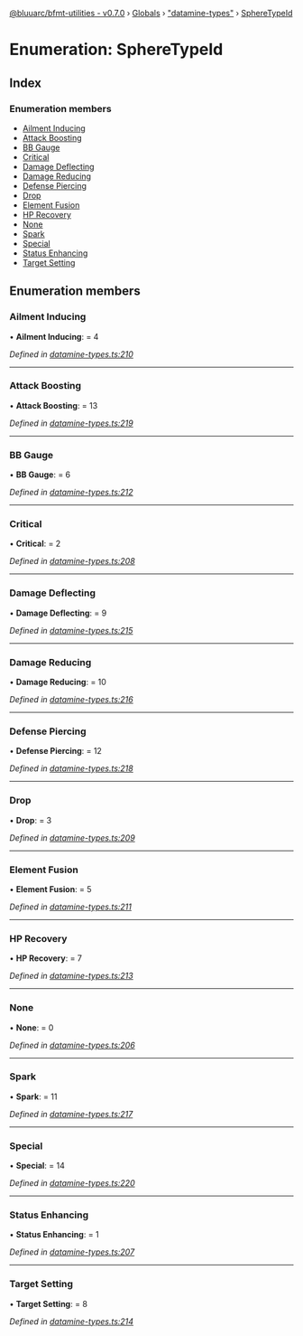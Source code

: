 [@bluuarc/bfmt-utilities - v0.7.0](../README.md) › [Globals](../globals.md) › ["datamine-types"](../modules/_datamine_types_.md) › [SphereTypeId](_datamine_types_.spheretypeid.md)

# Enumeration: SphereTypeId

## Index

### Enumeration members

* [Ailment Inducing](_datamine_types_.spheretypeid.md#ailment-inducing)
* [Attack Boosting](_datamine_types_.spheretypeid.md#attack-boosting)
* [BB Gauge](_datamine_types_.spheretypeid.md#bb-gauge)
* [Critical](_datamine_types_.spheretypeid.md#critical)
* [Damage Deflecting](_datamine_types_.spheretypeid.md#damage-deflecting)
* [Damage Reducing](_datamine_types_.spheretypeid.md#damage-reducing)
* [Defense Piercing](_datamine_types_.spheretypeid.md#defense-piercing)
* [Drop](_datamine_types_.spheretypeid.md#drop)
* [Element Fusion](_datamine_types_.spheretypeid.md#element-fusion)
* [HP Recovery](_datamine_types_.spheretypeid.md#hp-recovery)
* [None](_datamine_types_.spheretypeid.md#none)
* [Spark](_datamine_types_.spheretypeid.md#spark)
* [Special](_datamine_types_.spheretypeid.md#special)
* [Status Enhancing](_datamine_types_.spheretypeid.md#status-enhancing)
* [Target Setting](_datamine_types_.spheretypeid.md#target-setting)

## Enumeration members

###  Ailment Inducing

• **Ailment Inducing**: = 4

*Defined in [datamine-types.ts:210](https://github.com/BluuArc/bfmt-utilities/blob/master/src/datamine-types.ts#L210)*

___

###  Attack Boosting

• **Attack Boosting**: = 13

*Defined in [datamine-types.ts:219](https://github.com/BluuArc/bfmt-utilities/blob/master/src/datamine-types.ts#L219)*

___

###  BB Gauge

• **BB Gauge**: = 6

*Defined in [datamine-types.ts:212](https://github.com/BluuArc/bfmt-utilities/blob/master/src/datamine-types.ts#L212)*

___

###  Critical

• **Critical**: = 2

*Defined in [datamine-types.ts:208](https://github.com/BluuArc/bfmt-utilities/blob/master/src/datamine-types.ts#L208)*

___

###  Damage Deflecting

• **Damage Deflecting**: = 9

*Defined in [datamine-types.ts:215](https://github.com/BluuArc/bfmt-utilities/blob/master/src/datamine-types.ts#L215)*

___

###  Damage Reducing

• **Damage Reducing**: = 10

*Defined in [datamine-types.ts:216](https://github.com/BluuArc/bfmt-utilities/blob/master/src/datamine-types.ts#L216)*

___

###  Defense Piercing

• **Defense Piercing**: = 12

*Defined in [datamine-types.ts:218](https://github.com/BluuArc/bfmt-utilities/blob/master/src/datamine-types.ts#L218)*

___

###  Drop

• **Drop**: = 3

*Defined in [datamine-types.ts:209](https://github.com/BluuArc/bfmt-utilities/blob/master/src/datamine-types.ts#L209)*

___

###  Element Fusion

• **Element Fusion**: = 5

*Defined in [datamine-types.ts:211](https://github.com/BluuArc/bfmt-utilities/blob/master/src/datamine-types.ts#L211)*

___

###  HP Recovery

• **HP Recovery**: = 7

*Defined in [datamine-types.ts:213](https://github.com/BluuArc/bfmt-utilities/blob/master/src/datamine-types.ts#L213)*

___

###  None

• **None**: = 0

*Defined in [datamine-types.ts:206](https://github.com/BluuArc/bfmt-utilities/blob/master/src/datamine-types.ts#L206)*

___

###  Spark

• **Spark**: = 11

*Defined in [datamine-types.ts:217](https://github.com/BluuArc/bfmt-utilities/blob/master/src/datamine-types.ts#L217)*

___

###  Special

• **Special**: = 14

*Defined in [datamine-types.ts:220](https://github.com/BluuArc/bfmt-utilities/blob/master/src/datamine-types.ts#L220)*

___

###  Status Enhancing

• **Status Enhancing**: = 1

*Defined in [datamine-types.ts:207](https://github.com/BluuArc/bfmt-utilities/blob/master/src/datamine-types.ts#L207)*

___

###  Target Setting

• **Target Setting**: = 8

*Defined in [datamine-types.ts:214](https://github.com/BluuArc/bfmt-utilities/blob/master/src/datamine-types.ts#L214)*
